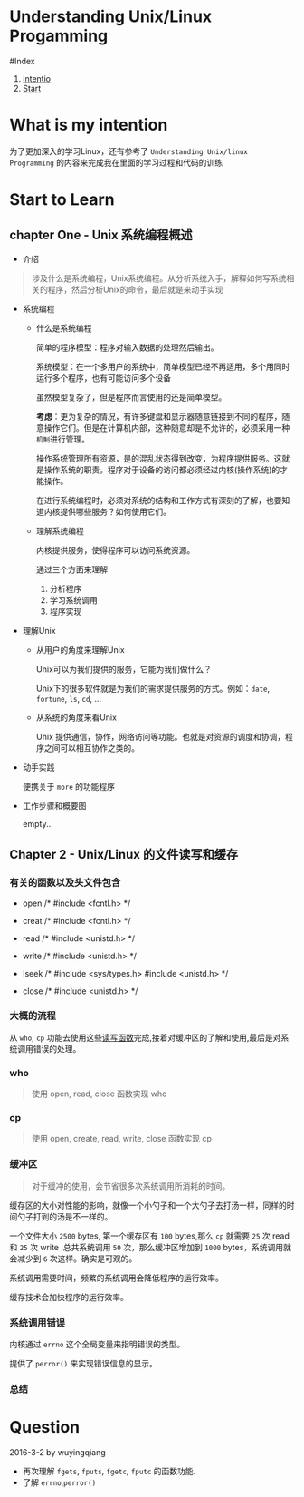 # Understanding Unix/Linux Progamming

#Index
 1. [intentio](#intention)
 2. [Start](#chapters)

# <span id="intention">What is my intention</span>
 为了更加深入的学习Linux，还有参考了 `Understanding Unix/linux Programming` 的内容来完成我在里面的学习过程和代码的训练

# <span id="chapters">Start to Learn</span>

## chapter One - Unix 系统编程概述
 - 介绍
   
 >  涉及什么是系统编程，Unix系统编程。从分析系统入手，解释如何写系统相关的程序，然后分析Unix的命令，最后就是来动手实现

 - 系统编程

   + 什么是系统编程
     
     简单的程序模型：程序对输入数据的处理然后输出。

     系统模型：在一个多用户的系统中，简单模型已经不再适用，多个用同时运行多个程序，也有可能访问多个设备

     虽然模型复杂了，但是程序而言使用的还是简单模型。

     **考虑**：更为复杂的情况，有许多键盘和显示器随意链接到不同的程序，随意操作它们。但是在计算机内部，这种随意却是不允许的，必须采用一种`机制`进行管理。

     操作系统管理所有资源，是的混乱状态得到改变，为程序提供服务。这就是操作系统的职责。程序对于设备的访问都必须经过内核(操作系统)的才能操作。

     在进行系统编程时，必须对系统的结构和工作方式有深刻的了解，也要知道内核提供哪些服务？如何使用它们。

   + 理解系统编程
    
     内核提供服务，使得程序可以访问系统资源。

     通过三个方面来理解
     
     1. 分析程序
     2. 学习系统调用
     3. 程序实现

 - 理解Unix

   + 从用户的角度来理解Unix
     
     Unix可以为我们提供的服务，它能为我们做什么？

     Unix下的很多软件就是为我们的需求提供服务的方式。例如：`date`, `fortune`, `ls`, `cd`, ...

   + 从系统的角度来看Unix
     
     Unix 提供通信，协作，网络访问等功能。也就是对资源的调度和协调，程序之间可以相互协作之类的。

 - 动手实践

   便携关于 `more` 的功能程序

 - 工作步骤和概要图
   
   empty...

## Chapter 2 - Unix/Linux 的文件读写和缓存

### <span id="function">有关的函数以及头文件包含</span>

 - open    /* #include <fcntl.h> */

 - creat   /* #include <fcntl.h> */

 - read    /* #include <unistd.h> */

 - write   /* #include <unistd.h> */

 - lseek   /* #include <sys/types.h> 
              #include <unistd.h> */

 - close   /* #include <unistd.h> */

### 大概的流程

   从 `who`, `cp` 功能去使用这些[读写函数](#function)完成,接着对缓冲区的了解和使用,最后是对系统调用错误的处理。

### who
   
   > 使用 open, read, close 函数实现 who 


### cp
   
   > 使用 open, create, read, write, close 函数实现 cp  

### 缓冲区

   > 对于缓冲的使用，会节省很多次系统调用所消耗的时间。

  缓存区的大小对性能的影响，就像一个小勺子和一个大勺子去打汤一样，同样的时间勺子打到的汤是不一样的。

  一个文件大小 `2500` bytes, 第一个缓存区有 `100` bytes,那么 `cp` 就需要 `25` 次 read  和 `25` 次 write ,总共系统调用 `50` 次，那么缓冲区增加到 `1000` bytes，系统调用就会减少到 `6` 次这样。确实是可观的。

  系统调用需要时间，频繁的系统调用会降低程序的运行效率。

  缓存技术会加快程序的运行效率。

### 系统调用错误

   内核通过 `errno` 这个全局变量来指明错误的类型。

   提供了 `perror()` 来实现错误信息的显示。
 
### 总结
# <span id="log">Question</span>
2016-3-2 by wuyingqiang

  - 再次理解 `fgets`, `fputs`, `fgetc`, `fputc` 的函数功能. 
  - 了解 `errno`,`perror()`
